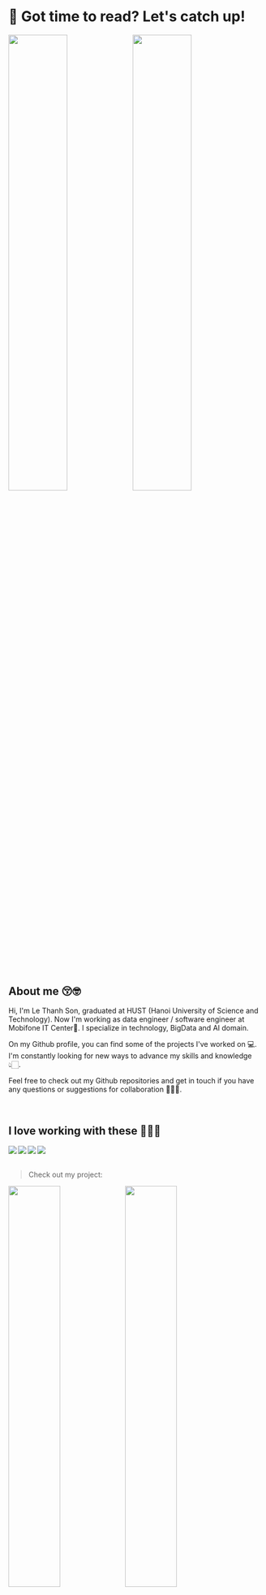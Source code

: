 # 🤩 Got time to read? Let's catch up!

<img align="left" width="48%" src="https://github-readme-stats.vercel.app/api?username=lethanhson9901&show_icons=true&bg_color=00000000"/>
<img align="left" width="48%" src="https://github-readme-stats.vercel.app/api/top-langs/?username=Lethanhson9901&layout=compact"/>

<br/>

## About me 😚🤓
Hi, I'm Le Thanh Son, graduated at HUST (Hanoi University of Science and Technology). Now I'm working as data engineer / software engineer at Mobifone IT Center🏫. I specialize in technology, BigData and AI domain.

On my Github profile, you can find some of the projects I've worked on 💻. I'm constantly looking for new ways to advance my skills and knowledge 👆🏻. 

Feel free to check out my Github repositories and get in touch if you have any questions or suggestions for collaboration 🎉🎉🎉.

<br/>

## I love working with these 👩🏻‍💻
<img align="left" src="https://img.shields.io/badge/python-3670A0?style=for-the-badge&logo=python&logoColor=ffdd54" />
<img align="left" src="https://img.shields.io/badge/java-%23ED8B00.svg?style=for-the-badge&logo=openjdk&logoColor=white" />
<img align="left" src="https://img.shields.io/badge/Linux-FCC624?style=for-the-badge&logo=linux&logoColor=black" />
<img align="left" src="https://img.shields.io/badge/docker-%230db7ed.svg?style=for-the-badge&logo=docker&logoColor=white" />

<br/>
<br/>

> Check out my project:

<img align="left" width="45%" src="https://github-readme-stats.vercel.app/api/pin/?username=lethanhson9908&repo=PAVoice-Vietnamese-Text-To-Speech-dataset"/>
<img align="left" width="45%" src="https://github-readme-stats.vercel.app/api/pin/?username=Lethanhson9901&repo=Vietnamese_Prodiff"/>
